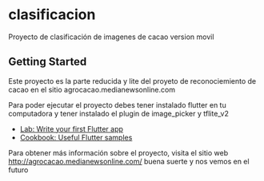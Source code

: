 # clasificacion

Proyecto de clasificación de imagenes de cacao version movil

## Getting Started

Este proyecto es la parte reducida y lite del proyeto de reconociemiento de cacao en el sitio agrocacao.medianewsonline.com

Para poder ejecutar el proyecto debes tener instalado flutter en tu computadora y tener instalado el plugin de image_picker y tflite_v2

- [Lab: Write your first Flutter app](https://docs.flutter.dev/get-started/codelab)
- [Cookbook: Useful Flutter samples](https://docs.flutter.dev/cookbook)

Para obtener más información sobre el proyecto, visita el sitio web http://agrocacao.medianewsonline.com/
buena suerte y nos vemos en el futuro
